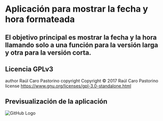 # Aplicación para mostrar la fecha y hora formateada

## El objetivo principal es mostrar la fecha y la hora llamando solo a una función para la versión larga y otra para la versión corta.

## Licencia GPLv3
author Raúl Caro Pastorino
copyright Copyright © 2017 Raúl Caro Pastorino
license https://www.gnu.org/licenses/gpl-3.0-standalone.html

## Previsualización de la aplicación
![GitHub Logo](preview.png)
